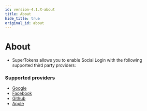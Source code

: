 ```yaml
---
id: version-4.1.X-about
title: About
hide_title: true
original_id: about
---
```


# About

- SuperTokens allows you to enable Social Login with the following supported third party providers:

### Supported providers 
- [Google](./google)
- [Facebook](./facebook)
- [Github](./github)
- [Apple](./apple)
